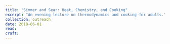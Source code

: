 ```yaml
---
title: "Simmer and Sear: Heat, Chemistry, and Cooking"
excerpt: "An evening lecture on thermodynamics and cooking for adults."
collection: outreach
date: 2018-06-01
read:
craft:
---
```

